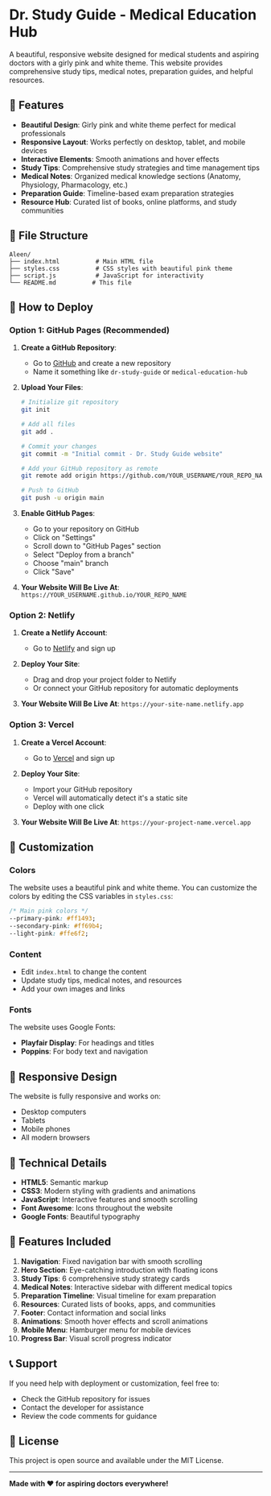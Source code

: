 # Dr. Study Guide - Medical Education Hub

A beautiful, responsive website designed for medical students and aspiring doctors with a girly pink and white theme. This website provides comprehensive study tips, medical notes, preparation guides, and helpful resources.

## 🌸 Features

- **Beautiful Design**: Girly pink and white theme perfect for medical professionals
- **Responsive Layout**: Works perfectly on desktop, tablet, and mobile devices
- **Interactive Elements**: Smooth animations and hover effects
- **Study Tips**: Comprehensive study strategies and time management tips
- **Medical Notes**: Organized medical knowledge sections (Anatomy, Physiology, Pharmacology, etc.)
- **Preparation Guide**: Timeline-based exam preparation strategies
- **Resource Hub**: Curated list of books, online platforms, and study communities

## 📁 File Structure

```
Aleen/
├── index.html          # Main HTML file
├── styles.css          # CSS styles with beautiful pink theme
├── script.js           # JavaScript for interactivity
└── README.md          # This file
```

## 🚀 How to Deploy

### Option 1: GitHub Pages (Recommended)

1. **Create a GitHub Repository**:

   - Go to [GitHub](https://github.com) and create a new repository
   - Name it something like `dr-study-guide` or `medical-education-hub`

2. **Upload Your Files**:

   ```bash
   # Initialize git repository
   git init

   # Add all files
   git add .

   # Commit your changes
   git commit -m "Initial commit - Dr. Study Guide website"

   # Add your GitHub repository as remote
   git remote add origin https://github.com/YOUR_USERNAME/YOUR_REPO_NAME.git

   # Push to GitHub
   git push -u origin main
   ```

3. **Enable GitHub Pages**:

   - Go to your repository on GitHub
   - Click on "Settings"
   - Scroll down to "GitHub Pages" section
   - Select "Deploy from a branch"
   - Choose "main" branch
   - Click "Save"

4. **Your Website Will Be Live At**:
   `https://YOUR_USERNAME.github.io/YOUR_REPO_NAME`

### Option 2: Netlify

1. **Create a Netlify Account**:

   - Go to [Netlify](https://netlify.com) and sign up

2. **Deploy Your Site**:

   - Drag and drop your project folder to Netlify
   - Or connect your GitHub repository for automatic deployments

3. **Your Website Will Be Live At**:
   `https://your-site-name.netlify.app`

### Option 3: Vercel

1. **Create a Vercel Account**:

   - Go to [Vercel](https://vercel.com) and sign up

2. **Deploy Your Site**:

   - Import your GitHub repository
   - Vercel will automatically detect it's a static site
   - Deploy with one click

3. **Your Website Will Be Live At**:
   `https://your-project-name.vercel.app`

## 🎨 Customization

### Colors

The website uses a beautiful pink and white theme. You can customize the colors by editing the CSS variables in `styles.css`:

```css
/* Main pink colors */
--primary-pink: #ff1493;
--secondary-pink: #ff69b4;
--light-pink: #ffe6f2;
```

### Content

- Edit `index.html` to change the content
- Update study tips, medical notes, and resources
- Add your own images and links

### Fonts

The website uses Google Fonts:

- **Playfair Display**: For headings and titles
- **Poppins**: For body text and navigation

## 📱 Responsive Design

The website is fully responsive and works on:

- Desktop computers
- Tablets
- Mobile phones
- All modern browsers

## 🔧 Technical Details

- **HTML5**: Semantic markup
- **CSS3**: Modern styling with gradients and animations
- **JavaScript**: Interactive features and smooth scrolling
- **Font Awesome**: Icons throughout the website
- **Google Fonts**: Beautiful typography

## 🌟 Features Included

1. **Navigation**: Fixed navigation bar with smooth scrolling
2. **Hero Section**: Eye-catching introduction with floating icons
3. **Study Tips**: 6 comprehensive study strategy cards
4. **Medical Notes**: Interactive sidebar with different medical topics
5. **Preparation Timeline**: Visual timeline for exam preparation
6. **Resources**: Curated lists of books, apps, and communities
7. **Footer**: Contact information and social links
8. **Animations**: Smooth hover effects and scroll animations
9. **Mobile Menu**: Hamburger menu for mobile devices
10. **Progress Bar**: Visual scroll progress indicator

## 📞 Support

If you need help with deployment or customization, feel free to:

- Check the GitHub repository for issues
- Contact the developer for assistance
- Review the code comments for guidance

## 📄 License

This project is open source and available under the MIT License.

---

**Made with ❤️ for aspiring doctors everywhere!**
